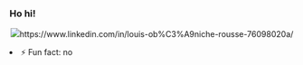 ### Ho hi!
<p align="center">
  <img src="https://github-readme-stats.vercel.app/api?username=MrOrnithorynque&show_icons=true%22%3E
</p>

- 🔭 I’m currently working on getting better.
- 🌱 I’m currently learning C and C++
- 💬 Ask me anythings about DOOM, I will already like you.
- 📫 How to reach me: https://www.linkedin.com/in/louis-ob%C3%A9niche-rousse-76098020a/
- ⚡ Fun fact: no

